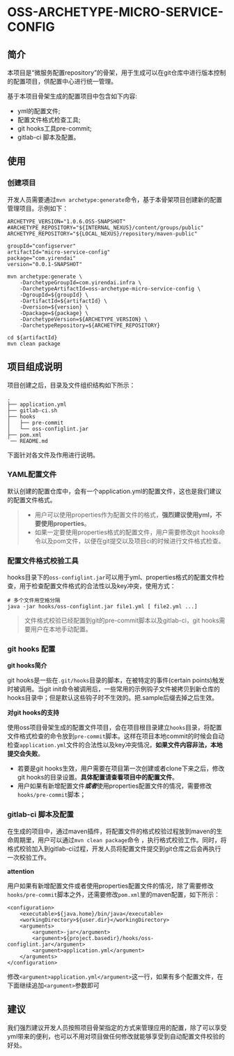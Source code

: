 # OSS-ARCHETYPE-MICRO-SERVICE-CONFIG

## 简介

本项目是“微服务配置repository”的骨架，用于生成可以在git仓库中进行版本控制的配置项目，供配置中心进行统一管理。  

基于本项目骨架生成的配置项目中包含如下内容:
  - yml的配置文件;
  - 配置文件格式检查工具;
  - git hooks工具pre-commit;
  - gitlab-ci 脚本及配置。

## 使用
### 创建项目

开发人员需要通过`mvn archetype:generate`命令，基于本骨架项目创建新的配置管理项目。示例如下：

    ARCHETYPE_VERSION="1.0.6.OSS-SNAPSHOT"
    #ARCHETYPE_REPOSITORY="${INTERNAL_NEXUS}/content/groups/public"
    ARCHETYPE_REPOSITORY="${LOCAL_NEXUS}/repository/maven-public"

    groupId="configserver"
    artifactId="micro-service-config"
    package="com.yirendai"
    version="0.0.1-SNAPSHOT"

    mvn archetype:generate \
        -DarchetypeGroupId=com.yirendai.infra \
        -DarchetypeArtifactId=oss-archetype-micro-service-config \
        -DgroupId=${groupId} \
        -DartifactId=${artifactId} \
        -Dversion=${version} \
        -Dpackage=${package} \
        -DarchetypeVersion=${ARCHETYPE_VERSION} \
        -DarchetypeRepository=${ARCHETYPE_REPOSITORY}

    cd ${artifactId}
    mvn clean package

## 项目组成说明

项目创建之后，目录及文件组织结构如下所示：

    .
    ├── application.yml
    ├── gitlab-ci.sh
    ├── hooks
    │   ├── pre-commit
    │   └── oss-configlint.jar
    ├── pom.xml
    `── README.md

下面针对各文件及作用进行说明。

### YAML配置文件
默认创建的配置仓库中，会有一个application.yml的配置文件，这也是我们建议的配置文件格式。

> + 用户可以使用properties作为配置文件的格式，**强烈建议使用yml，不要使用properties**。  
> + 如果一定要使用properties格式的配置文件，用户需要修改git hooks命令以及pom文件，以便在git提交以及项目ci的时候进行文件格式检查。

### 配置文件格式校验工具
hooks目录下的`oss-configlint.jar`可以用于yml、properties格式的配置文件检查，用于检查配置文件格式的合法性以及key冲突，使用方式： 

    # 多个文件用空格分隔
    java -jar hooks/oss-configlint.jar file1.yml [ file2.yml ...] 

> 文件格式校验已经配置到git的pre-commit脚本以及gitlab-ci，git hooks需要用户在本地手动配置。

### git hooks 配置
**git hooks简介** 

git hooks是一些在`.git/hooks`目录的脚本，在被特定的事件(certain points)触发时被调用。当git init命令被调用后，一些常用的示例钩子文件被拷贝到新仓库的hooks目录中；但是默认这些钩子时不生效的。把.sample后缀去掉之后生效。

**对git hooks的支持**

使用oss项目骨架生成的配置文件项目，会在项目根目录建立`hooks`目录，将配置文件格式检查的命令放到`pre-commit`脚本。这样在项目本地commit的时候会自动检查`application.yml`文件的合法性以及key冲突情况，**如果文件内容非法，本地提交会失败**。

+ 若要是git hooks生效，用户需要在项目第一次创建或者clone下来之后，修改git hooks的目录设置。**具体配置请查看项目中的配置文件**。  
+ 用户如果有新增配置文件***或者***使用properties配置文件的情况，需要修改`hooks/pre-commit`脚本；

### gitlab-ci 脚本及配置

在生成的项目中，通过maven插件，将配置文件的格式校验过程放到maven的生命周期里，用户可以通过`mvn clean package`命令 ，执行格式校验工作。同时，将格式校验加入到gitlab-ci过程，开发人员将配置文件提交到git仓库之后会再执行一次校验工作。

**attention**  

用户如果有新增配置文件或者使用properties配置文件的情况，除了需要修改`hooks/pre-commit`脚本之外，还需要修改`pom.xml`里的maven配置，如下所示：

    <configuration>
        <executable>${java.home}/bin/java</executable>
        <workingDirectory>${user.dir}</workingDirectory>
        <arguments>
            <argument>-jar</argument>
            <argument>${project.basedir}/hooks/oss-configlint.jar</argument>
            <argument>application.yml</argument>
        </arguments>
    </configuration>

修改`<argument>application.yml</argument>`这一行，如果有多个配置文件，在下面继续追加`<argument>`参数即可

## 建议
我们强烈建议开发人员按照项目骨架指定的方式来管理应用的配置，除了可以享受yml带来的便利，也可以不用对项目做任何修改就能够享受到自动配置文件校验的好处。
